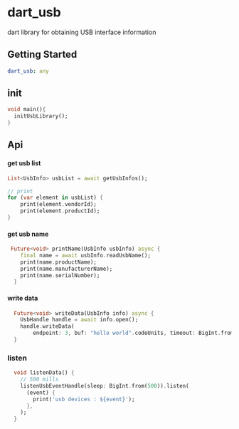 # dart_usb

dart library for obtaining USB interface information

## Getting Started

```yaml
dart_usb: any
```

## init

```dart
void main(){
  initUsbLibrary();
}
```

## Api


#### get usb list

```dart
List<UsbInfo> usbList = await getUsbInfos();

// print
for (var element in usbList) {
    print(element.vendorId);
    print(element.productId);
}
```

#### get usb name

```dart
 Future<void> printName(UsbInfo usbInfo) async {
    final name = await usbInfo.readUsbName();
    print(name.productName);
    print(name.manufacturerName);
    print(name.serialNumber);
  }
```

#### write data 
```dart
  Future<void> writeData(UsbInfo info) async {
    UsbHandle handle = await info.open();
    handle.writeData(
        endpoint: 3, buf: "hello world".codeUnits, timeout: BigInt.from(1000));
  }
```

### listen

```dart
  void listenData() {
    // 500 mills
    listenUsbEventHandle(sleep: BigInt.from(500)).listen(
      (event) {
        print('usb devices : ${event}');
      },
    );
  }
```



